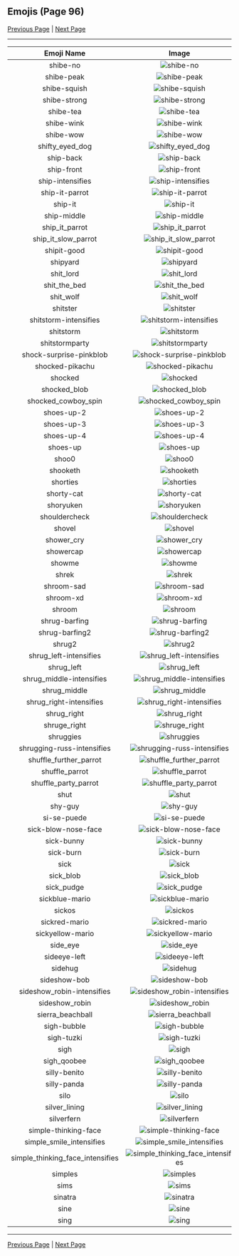 
## Emojis (Page 96)

[Previous Page](/docs/hc/page-s-0095.md)
  | [Next Page](/docs/hc/page-s-0097.md)

<hr />

|Emoji Name|Image|
| :-: | :-: |
|shibe-no| ![shibe-no](/emojis/hc/shibe-no.png)|
|shibe-peak| ![shibe-peak](/emojis/hc/shibe-peak.png)|
|shibe-squish| ![shibe-squish](/emojis/hc/shibe-squish.png)|
|shibe-strong| ![shibe-strong](/emojis/hc/shibe-strong.png)|
|shibe-tea| ![shibe-tea](/emojis/hc/shibe-tea.png)|
|shibe-wink| ![shibe-wink](/emojis/hc/shibe-wink.png)|
|shibe-wow| ![shibe-wow](/emojis/hc/shibe-wow.png)|
|shifty_eyed_dog| ![shifty_eyed_dog](/emojis/hc/shifty_eyed_dog.gif)|
|ship-back| ![ship-back](/emojis/hc/ship-back.png)|
|ship-front| ![ship-front](/emojis/hc/ship-front.png)|
|ship-intensifies| ![ship-intensifies](/emojis/hc/ship-intensifies.gif)|
|ship-it-parrot| ![ship-it-parrot](/emojis/hc/ship-it-parrot.gif)|
|ship-it| ![ship-it](/emojis/hc/ship-it.png)|
|ship-middle| ![ship-middle](/emojis/hc/ship-middle.png)|
|ship_it_parrot| ![ship_it_parrot](/emojis/hc/ship_it_parrot.gif)|
|ship_it_slow_parrot| ![ship_it_slow_parrot](/emojis/hc/ship_it_slow_parrot.gif)|
|shipit-good| ![shipit-good](/emojis/hc/shipit-good.png)|
|shipyard| ![shipyard](/emojis/hc/shipyard.png)|
|shit_lord| ![shit_lord](/emojis/hc/shit_lord.png)|
|shit_the_bed| ![shit_the_bed](/emojis/hc/shit_the_bed.png)|
|shit_wolf| ![shit_wolf](/emojis/hc/shit_wolf.png)|
|shitster| ![shitster](/emojis/hc/shitster.png)|
|shitstorm-intensifies| ![shitstorm-intensifies](/emojis/hc/shitstorm-intensifies.gif)|
|shitstorm| ![shitstorm](/emojis/hc/shitstorm.png)|
|shitstormparty| ![shitstormparty](/emojis/hc/shitstormparty.gif)|
|shock-surprise-pinkblob| ![shock-surprise-pinkblob](/emojis/hc/shock-surprise-pinkblob.png)|
|shocked-pikachu| ![shocked-pikachu](/emojis/hc/shocked-pikachu.png)|
|shocked| ![shocked](/emojis/hc/shocked.gif)|
|shocked_blob| ![shocked_blob](/emojis/hc/shocked_blob.png)|
|shocked_cowboy_spin| ![shocked_cowboy_spin](/emojis/hc/shocked_cowboy_spin.gif)|
|shoes-up-2| ![shoes-up-2](/emojis/hc/shoes-up-2.png)|
|shoes-up-3| ![shoes-up-3](/emojis/hc/shoes-up-3.png)|
|shoes-up-4| ![shoes-up-4](/emojis/hc/shoes-up-4.png)|
|shoes-up| ![shoes-up](/emojis/hc/shoes-up.jpg)|
|shoo0| ![shoo0](/emojis/hc/shoo0.png)|
|shooketh| ![shooketh](/emojis/hc/shooketh.jpg)|
|shorties| ![shorties](/emojis/hc/shorties.jpg)|
|shorty-cat| ![shorty-cat](/emojis/hc/shorty-cat.png)|
|shoryuken| ![shoryuken](/emojis/hc/shoryuken.gif)|
|shouldercheck| ![shouldercheck](/emojis/hc/shouldercheck.png)|
|shovel| ![shovel](/emojis/hc/shovel.png)|
|shower_cry| ![shower_cry](/emojis/hc/shower_cry.png)|
|showercap| ![showercap](/emojis/hc/showercap.png)|
|showme| ![showme](/emojis/hc/showme.jpg)|
|shrek| ![shrek](/emojis/hc/shrek.png)|
|shroom-sad| ![shroom-sad](/emojis/hc/shroom-sad.png)|
|shroom-xd| ![shroom-xd](/emojis/hc/shroom-xd.png)|
|shroom| ![shroom](/emojis/hc/shroom.png)|
|shrug-barfing| ![shrug-barfing](/emojis/hc/shrug-barfing.png)|
|shrug-barfing2| ![shrug-barfing2](/emojis/hc/shrug-barfing2.png)|
|shrug2| ![shrug2](/emojis/hc/shrug2.png)|
|shrug_left-intensifies| ![shrug_left-intensifies](/emojis/hc/shrug_left-intensifies.gif)|
|shrug_left| ![shrug_left](/emojis/hc/shrug_left.png)|
|shrug_middle-intensifies| ![shrug_middle-intensifies](/emojis/hc/shrug_middle-intensifies.gif)|
|shrug_middle| ![shrug_middle](/emojis/hc/shrug_middle.png)|
|shrug_right-intensifies| ![shrug_right-intensifies](/emojis/hc/shrug_right-intensifies.gif)|
|shrug_right| ![shrug_right](/emojis/hc/shrug_right.png)|
|shruge_right| ![shruge_right](/emojis/hc/shruge_right.jpg)|
|shruggies| ![shruggies](/emojis/hc/shruggies.png)|
|shrugging-russ-intensifies| ![shrugging-russ-intensifies](/emojis/hc/shrugging-russ-intensifies.gif)|
|shuffle_further_parrot| ![shuffle_further_parrot](/emojis/hc/shuffle_further_parrot.gif)|
|shuffle_parrot| ![shuffle_parrot](/emojis/hc/shuffle_parrot.gif)|
|shuffle_party_parrot| ![shuffle_party_parrot](/emojis/hc/shuffle_party_parrot.gif)|
|shut| ![shut](/emojis/hc/shut.jpg)|
|shy-guy| ![shy-guy](/emojis/hc/shy-guy.gif)|
|si-se-puede| ![si-se-puede](/emojis/hc/si-se-puede.gif)|
|sick-blow-nose-face| ![sick-blow-nose-face](/emojis/hc/sick-blow-nose-face.gif)|
|sick-bunny| ![sick-bunny](/emojis/hc/sick-bunny.png)|
|sick-burn| ![sick-burn](/emojis/hc/sick-burn.gif)|
|sick| ![sick](/emojis/hc/sick.gif)|
|sick_blob| ![sick_blob](/emojis/hc/sick_blob.png)|
|sick_pudge| ![sick_pudge](/emojis/hc/sick_pudge.gif)|
|sickblue-mario| ![sickblue-mario](/emojis/hc/sickblue-mario.gif)|
|sickos| ![sickos](/emojis/hc/sickos.jpg)|
|sickred-mario| ![sickred-mario](/emojis/hc/sickred-mario.gif)|
|sickyellow-mario| ![sickyellow-mario](/emojis/hc/sickyellow-mario.gif)|
|side_eye| ![side_eye](/emojis/hc/side_eye.png)|
|sideeye-left| ![sideeye-left](/emojis/hc/sideeye-left.png)|
|sidehug| ![sidehug](/emojis/hc/sidehug.gif)|
|sideshow-bob| ![sideshow-bob](/emojis/hc/sideshow-bob.png)|
|sideshow_robin-intensifies| ![sideshow_robin-intensifies](/emojis/hc/sideshow_robin-intensifies.gif)|
|sideshow_robin| ![sideshow_robin](/emojis/hc/sideshow_robin.png)|
|sierra_beachball| ![sierra_beachball](/emojis/hc/sierra_beachball.gif)|
|sigh-bubble| ![sigh-bubble](/emojis/hc/sigh-bubble.gif)|
|sigh-tuzki| ![sigh-tuzki](/emojis/hc/sigh-tuzki.gif)|
|sigh| ![sigh](/emojis/hc/sigh.png)|
|sigh_qoobee| ![sigh_qoobee](/emojis/hc/sigh_qoobee.gif)|
|silly-benito| ![silly-benito](/emojis/hc/silly-benito.png)|
|silly-panda| ![silly-panda](/emojis/hc/silly-panda.png)|
|silo| ![silo](/emojis/hc/silo.png)|
|silver_lining| ![silver_lining](/emojis/hc/silver_lining.png)|
|silverfern| ![silverfern](/emojis/hc/silverfern.png)|
|simple-thinking-face| ![simple-thinking-face](/emojis/hc/simple-thinking-face.png)|
|simple_smile_intensifies| ![simple_smile_intensifies](/emojis/hc/simple_smile_intensifies.gif)|
|simple_thinking_face_intensifies| ![simple_thinking_face_intensifies](/emojis/hc/simple_thinking_face_intensifies.gif)|
|simples| ![simples](/emojis/hc/simples.png)|
|sims| ![sims](/emojis/hc/sims.png)|
|sinatra| ![sinatra](/emojis/hc/sinatra.png)|
|sine| ![sine](/emojis/hc/sine.png)|
|sing| ![sing](/emojis/hc/sing.gif)|

<hr/>

[Previous Page](/docs/hc/page-s-0095.md)
  | [Next Page](/docs/hc/page-s-0097.md)
